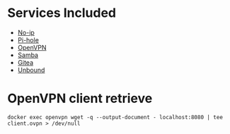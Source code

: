 # Services Included

* [No-ip](https://github.com/maciej-umanski/docker-no-ip)
* [Pi-hole](https://github.com/pi-hole/docker-pi-hole)
* [OpenVPN](https://github.com/dockovpn/dockovpn)
* [Samba](https://github.com/dperson/samba)
* [Gitea](https://github.com/go-gitea/gitea)
* [Unbound](https://github.com/MatthewVance/unbound-docker-rpi)

# OpenVPN client retrieve
```shell
docker exec openvpn wget -q --output-document - localhost:8080 | tee client.ovpn > /dev/null
```